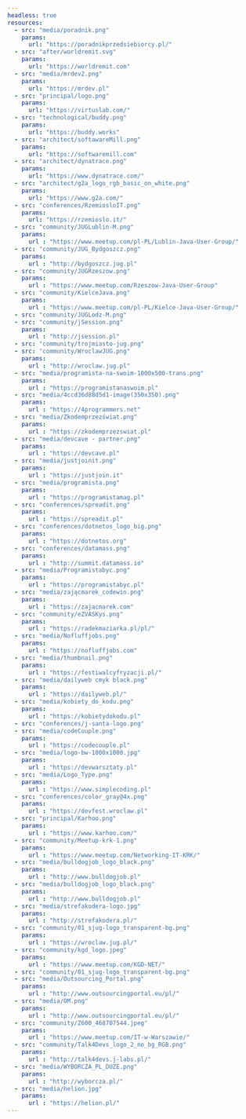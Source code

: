 ```yaml
---
headless: true
resources:
  - src: "media/poradnik.png"
    params:
      url: "https://poradnikprzedsiebiorcy.pl/"
  - src: "after/worldremit.svg"
    params:
      url: "https://worldremit.com"
  - src: "media/mrdev2.png"
    params:
      url: "https://mrdev.pl"
  - src: "principal/logo.png"
    params:
      url: "https://virtuslab.com/"
  - src: "technological/buddy.png"
    params:
      url: "https://buddy.works"
  - src: "architect/softawareMill.png"
    params:
      url: "https://softwaremill.com"
  - src: "architect/dynatrace.png"
    params:
      url: "https://www.dynatrace.com/"
  - src: "architect/g2a_logo_rgb_basic_on_white.png"
    params:
      url: "https://www.g2a.com/"
  - src: "conferences/RzemiosloIT.png"
    params:
      url: "https://rzemioslo.it/"
  - src: "community/JUGLublin-M.png"
    params:
      url : "https://www.meetup.com/pl-PL/Lublin-Java-User-Group/"
  - src: "community/JUG_Bydgoszcz.png"
    params:
      url : "http://bydgoszcz.jug.pl"
  - src: "community/JUGRzeszow.png"
    params:
      url : "https://www.meetup.com/Rzeszow-Java-User-Group"
  - src: "community/KielceJava.png"
    params:
      url : "https://www.meetup.com/pl-PL/Kielce-Java-User-Group/"
  - src: "community/JUGLodz-M.png"
  - src: "community/jSession.png"
    params:
      url : "http://jsession.pl"
  - src: "community/trojmiasto-jug.png"
  - src: "community/WroclawJUG.png"
    params:
      url : "http://wroclaw.jug.pl"      
  - src: "media/programista-na-swoim-1000x500-trans.png"
    params:
      url : "https://programistanaswoim.pl"      
  - src: "media/4ccd36d88d5d1-image(350x350).png"
    params:
      url : "https://4programmers.net"      
  - src: "media/Zkodemprzezświat.png"
    params:
      url : "https://zkodemprzezswiat.pl"      
  - src: "media/devcave - partner.png"
    params:
      url : "https://devcave.pl"            
  - src: "media/justjoinit.png"
    params:
      url : "https://justjoin.it"            
  - src: "media/programista.png"
    params:
      url : "https://programistamag.pl"     
  - src: "conferences/spreadit.png"
    params:
      url : "https://spreadit.pl"            
  - src: "conferences/dotnetos_logo_big.png"
    params:
      url : "https://dotnetos.org"    
  - src: "conferences/datamass.png"
    params:
      url : "http://summit.datamass.io"            
  - src: "media/Programistabyc.png"
    params:
      url : "https://programistabyc.pl"            
  - src: "media/zającmarek_codewin.png"
    params:
      url : "https://zajacmarek.com"            
  - src: "community/eZVASKys.png"
    params:
      url : "https://radekmaziarka.pl/pl/"     
  - src: "media/Nofluffjobs.png"
    params:
      url : "https://nofluffjobs.com"  
  - src: "media/thumbnail.png"
    params:
      url : "https://festiwalcyfryzacji.pl/"  
  - src: "media/dailyweb cmyk black.png"
    params:
      url : "https://dailyweb.pl/"  
  - src: "media/kobiety_do_kodu.png"
    params:
      url : "https://kobietydokodu.pl"  
  - src: "conferences/j-santa-logo.png"
  - src: "media/codeCouple.png"
    params:
      url : "https://codecouple.pl"
  - src: "media/logo-bw-1000x1000.jpg"
    params:
      url : "https://devwarsztaty.pl"
  - src: "media/Logo_Type.png"
    params:
      url : "https://www.simplecoding.pl"
  - src: "conferences/color_gray@4x.png"
    params:
      url : "https://devfest.wroclaw.pl"
  - src: "principal/Karhoo.png"
    params:
      url : "https://www.karhoo.com/"
  - src: "community/Meetup-krk-1.png"
    params:
      url : "https://www.meetup.com/Networking-IT-KRK/"
  - src: "media/bulldogjob_logo_black.png"
    params:
      url : "http://www.bulldogjob.pl"
  - src: "media/bulldogjob_logo_black.png"
    params:
      url : "http://www.bulldogjob.pl"
  - src: "media/strefakodera-logo.jpg"
    params:
      url : "http://strefakodera.pl/"
  - src: "community/01_sjug-logo_transparent-bg.png"
    params:
      url : "https://wroclaw.jug.pl/"
  - src: "community/kgd_logo.jpeg"
    params:
      url : "https://www.meetup.com/KGD-NET/"
  - src: "community/01_sjug-logo_transparent-bg.png"
  - src: "media/Outsourcing_Portal.png"
    params:
      url : "http://www.outsourcingportal.eu/pl/"
  - src: "media/OM.png"
    params:
      url : "http://www.outsourcingportal.eu/pl/"
  - src: "community/Z600_468707544.jpeg"
    params:
      url : "https://www.meetup.com/IT-w-Warszawie/"      
  - src: "community/Talk4Devs_logo_2_no_bg_RGB.png"
    params:
      url : "http://talk4devs.j-labs.pl/"     
  - src: "media/WYBORCZA_PL_DUZE.png"
    params:
      url : "http://wyborcza.pl/"            
  - src: "media/helion.jpg"
    params:
      url : "https://helion.pl/"            
---
```

